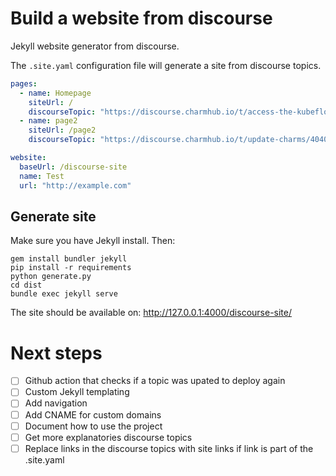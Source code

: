 # Build a website from discourse

Jekyll website generator from discourse.

The `.site.yaml` configuration file will generate a site from discourse topics.

```yaml
pages:
  - name: Homepage
    siteUrl: /
    discourseTopic: "https://discourse.charmhub.io/t/access-the-kubeflow-dashboard/3883"
  - name: page2
    siteUrl: /page2
    discourseTopic: "https://discourse.charmhub.io/t/update-charms/4040"

website:
  baseUrl: /discourse-site
  name: Test
  url: "http://example.com"
```

## Generate site

Make sure you have Jekyll install. Then:

```
gem install bundler jekyll
pip install -r requirements
python generate.py
cd dist
bundle exec jekyll serve
```

The site should be available on: http://127.0.0.1:4000/discourse-site/

# Next steps

- [ ] Github action that checks if a topic was upated to deploy again
- [ ] Custom Jekyll templating
- [ ] Add navigation
- [ ] Add CNAME for custom domains
- [ ] Document how to use the project
- [ ] Get more explanatories discourse topics
- [ ] Replace links in the discourse topics with site links if link is part of the .site.yaml